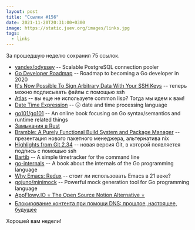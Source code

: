 ```yaml
---
layout: post
title: "Ссылки #156"
date: 2021-11-20T20:31:00+0300
image: https://static.juev.org/images/links.jpg
tags:
  - links
---
```

За прошедшую неделю сохранил 75 ссылок.

* [yandex/odyssey](https://github.com/yandex/odyssey) -- Scalable PostgreSQL connection pooler
* [Go Developer Roadmap](https://github.com/Alikhll/golang-developer-roadmap) -- Roadmap to becoming a Go developer in 2020
* [It's Now Possible To Sign Arbitrary Data With Your SSH Keys](https://www.agwa.name/blog/post/ssh_signatures) -- теперь можно подписывать файлы с помощью ssh
* [Atlas](https://atlas.engineer/technical-article/why-lisp.org) -- вы еще не используете common lisp? Тогда мы идем к вам!
* [Date Time Expression](https://github.com/mvrozanti/dte) -- 🕟 date and time processing language
* [go101/go101](https://github.com/go101/go101) -- An online book focusing on Go syntax/semantics and runtime related things
* [Замыкания в Rust](https://habr.com/ru/post/588917/)
* [Bramble: A Purely Functional Build System and Package Manager](https://maxmcd.com/posts/bramble/) -- презентация нового пакетного менеджера, альтернатива nix
* [Highlights from Git 2.34](https://github.blog/2021-11-15-highlights-from-git-2-34/) -- новая версия Git, в которой появляется подпись с помощью ssh
* [Bartib](https://github.com/nikolassv/bartib) -- A simple timetracker for the command line
* [go-internals](https://github.com/teh-cmc/go-internals) -- A book about the internals of the Go programming language
* [Why Emacs: Redux](https://batsov.com/articles/2021/11/16/why-emacs-redux/) -- стоит ли использовать Emacs в 21 веке?
* [gojuno/minimock](https://github.com/gojuno/minimock) -- Powerful mock generation tool for Go programming language
* [AppFlowy.IO ⭐️ The Open Source Notion Alternative ⭐️](https://github.com/AppFlowy-IO/appflowy)
* [Блокирование контента при помощи DNS: прошлое, настоящее, будущее](https://adguard.com/ru/blog/dns-content-blocking-at-scale.html)

Хорошей вам недели!
